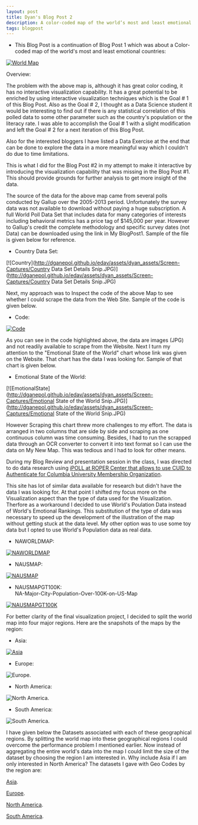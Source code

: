 ```yaml
---
layout: post
title: Dyan's Blog Post 2
description: A color-coded map of the world’s most and least emotional countries - Revisited 
tags: blogpost
---
```


* This Blog Post is a continuation of Blog Post 1 which was about a Color-coded map of the world's most and least emotional countries: <br> 


[![World Map](http://ganepola.github.io/edav/assets/dyan_assets/emotional-countries.JPG)](http://ganepola.github.io/edav/assets/dyan_assets/emotional-countries.JPG)


Overview:

The problem with the above map is, although it has great color coding, it has no interactive visualization capability. It has a great potential to be enriched by using interactive visualization techniques which is the Goal # 1 of this Blog Post. Also as the Goal # 2, I thought as a Data Science student it would be interesting to find out if there is any statistical correlation of this polled data to some other parameter such as the country's population or the literacy rate. I was able to accomplish the Goal # 1 with a slight modification and left the Goal # 2 for a next iteration of this Blog Post. 

Also for the interested bloggers I have listed a Data Exercise at the end that can be done to explore the data in a more meaningful way which I couldn't do due to time limitations.     


This is what I did for the Blog Post #2 in my attempt to make it interactive by introducing the visualization capability that was missing in the Blog Post #1. This should provide grounds for further analysis to get more insight of the data.

The source of the data for the above map came from several polls conducted by Gallup over the 2005-2013 period. Unfortunately the survey data was not available to download without paying a huge subscription. A full World Poll Data Set that includes data for many categories of interests including behavioral metrics has a price tag of $145,000 per year. However to Gallup's credit the complete methodology and specific survey dates (not Data) can be downloaded using the link in My BlogPost1. Sample of the file is given below for reference.  

* Country Data Set: <br>

[![Country](http://dganepol.github.io/edav/assets/dyan_assets/Screen-Captures/Country Data Set Details Snip.JPG)](http://dganepol.github.io/edav/assets/dyan_assets/Screen-Captures/Country Data Set Details Snip.JPG)

Next, my approach was to Inspect the code of the above Map to see whether I could scrape the data from the Web Site. Sample of the code is given below.  

* Code: <br>

[![Code](http://dganepol.github.io/edav/assets/dyan_assets/Screen-Captures/Snippet-of-Gallup-Map.JPG)](http://dganepol.github.io/edav/assets/dyan_assets/Screen-Captures/Snippet-of-Gallup-Map.JPG)

As you can see in the code highlighted above, the data are images (JPG) and not readily available to scrape from the Website. Next I turn my attention to the "Emotional State of the World" chart whose link was given on the Website. That chart has the data I was looking for. Sample of that chart is given below.

* Emotional State of the World: <br>

[![EmotionalState](http://dganepol.github.io/edav/assets/dyan_assets/Screen-Captures/Emotional State of the World Snip.JPG)](http://dganepol.github.io/edav/assets/dyan_assets/Screen-Captures/Emotional State of the World Snip.JPG)

However Scraping this chart threw more challenges to my effort. The data is arranged in two columns that are side by side and scraping as one continuous column was time consuming. Besides, I had to run the scrapped data through an OCR converter to convert it into text format so I can use the data on My New Map. This was tedious and I had to look for other means. 

During my Blog Review and presentation session in the class, I was directed to do data research using [iPOLL at ROPER Center that allows to use CUID to Authenticate for Columbia University Membership Organization](http://www.ropercenter.uconn.edu/membership/roper_members.html). 

This site has lot of similar data available for research but didn't have the data I was looking for. At that point I shifted my focus more on the Visualization aspect than the type of data used for the Visualization. Therfore as a workaround I decided to use World's Poulation Data instead of World's Emotional Rankings. This substitution of the type of data was necessary to speed up the development of the illustration of the map without getting stuck at the data level. My other option was to use some toy data but I opted to use World's Population data as real data.          


* NAWORLDMAP: <br>

[![NAWORLDMAP](http://dganepol.github.io/edav/assets/dyan_assets/Screen-Captures/NA-Major-City-Population-Over-1Million-on-World-Map.JPG)](http://dganepol.github.io/edav/assets/dyan_assets/Screen-Captures/NA-Major-City-Population-Over-1Million-on-World-Map.JPG)

* NAUSMAP: <br>


[![NAUSMAP](http://dganepol.github.io/edav/assets/dyan_assets/Screen-Captures/NA-Major-City-Population-Over-1Million-on-NAUS-Map.JPG)](http://dganepol.github.io/edav/assets/dyan_assets/Screen-Captures/NA-Major-City-Population-Over-1Million-on-NAUS-Map.JPG)


* NAUSMAPGT100K: <br>
NA-Major-City-Population-Over-100K-on-US-Map

[![NAUSMAPGT100K](http://dganepol.github.io/edav/assets/dyan_assets/Screen-Captures/NA-Major-City-Population-Over-100K-on-US-Map.JPG)](http://dganepol.github.io/edav/assets/dyan_assets/Screen-Captures/NA-Major-City-Population-Over-100K-on-US-Map.JPG)




For better clarity of the final visualization project, I decided to split the world map into four major regions. Here are the snapshots of the maps by the region: 

* Asia: <br>

[![Asia](http://dganepol.github.io/edav/assets/dyan_assets/GeoMaps/Asia+35-11+180+73.jpg)](http://dganepol.github.io/edav/assets/dyan_assets/GeoMaps/Asia+35-11+180+73.jpg)

* Europe: <br>

![Europe](https://raw.githubusercontent.com/dganepol/edav/gh-pages/assets/dyan_assets/GeoMaps/Europe-27.16+37.5+46+78.5.jpg).

* North America: <br>

![North America](https://raw.githubusercontent.com/dganepol/edav/gh-pages/assets/dyan_assets/GeoMaps/NorthAmerica-179.5+10.7-49.9+87.9.jpg).

* South America: <br>

![South America](https://raw.githubusercontent.com/dganepol/edav/gh-pages/assets/dyan_assets/GeoMaps/southamerica-87.3-54.5-31.55+14.jpg).

I have given below  the Datasets associated with each of these geographical regions. By splitting the world map into these geographical regions I could overcome the performance problem I mentioned earlier. Now instead of aggregating the entire world's data into the map I could limit the size of the dataset by choosing the region I am interested in. Why include Asia if I am only interested in North America? The datasets I gave with Geo Codes by the region are: 

[Asia](https://github.com/dganepol/edav/blob/gh-pages/assets/dyan_assets/Asia-City,Country-English.txt).

[Europe](https://github.com/dganepol/edav/blob/gh-pages/assets/dyan_assets/Europe-City,Country-English.txt).

[North America](https://github.com/dganepol/edav/blob/gh-pages/assets/dyan_assets/NA-City,ST-English.txt).

[South America](https://github.com/dganepol/edav/blob/gh-pages/assets/dyan_assets/SA-City,Country-English.txt).